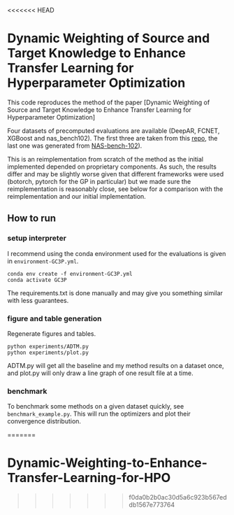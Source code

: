 <<<<<<< HEAD
# Dynamic Weighting of Source and Target Knowledge to Enhance Transfer Learning for Hyperparameter Optimization

This code reproduces the method of the paper 
[Dynamic Weighting of Source and Target Knowledge to Enhance Transfer Learning for Hyperparameter Optimization]

Four datasets of precomputed evaluations are available (DeepAR, FCNET, XGBoost and nas_bench102). The first three 
 are taken from this [repo](https://github.com/icdishb/hyperparameter-transfer-learning-evaluations), the last 
 one was generated from [NAS-bench-102](https://github.com/Debrove/NAS-Projects)).

This is an reimplementation from scratch of the method as the initial implemented depended on proprietary components. 
As such, the results differ and may be slightly worse given that different frameworks were used (botorch,
 pytorch for the GP in particular) but we made sure the reimplementation is reasonably close, see below for a 
 comparison with the reimplementation and our initial implementation.
 


## How to run

### setup interpreter

I recommend using the conda environment used for the evaluations is given in `environment-GC3P.yml`.
```
conda env create -f environment-GC3P.yml
conda activate GC3P
```

The requirements.txt is done manually and may give you something similar with less guarantees.

### figure and table generation

Regenerate figures and tables.
```
python experiments/ADTM.py
python experiments/plot.py
```
ADTM.py will get all the baseline and my method results on a dataset once, and plot.py will only draw a line graph of one result file at a time.


### benchmark 

To benchmark some methods on a given dataset quickly, see `benchmark_example.py`. This will run the optimizers
and plot their convergence distribution.



=======
# Dynamic-Weighting-to-Enhance-Transfer-Learning-for-HPO
>>>>>>> f0da0b2b0ac30d5a6c923b567eddb1567e773764
